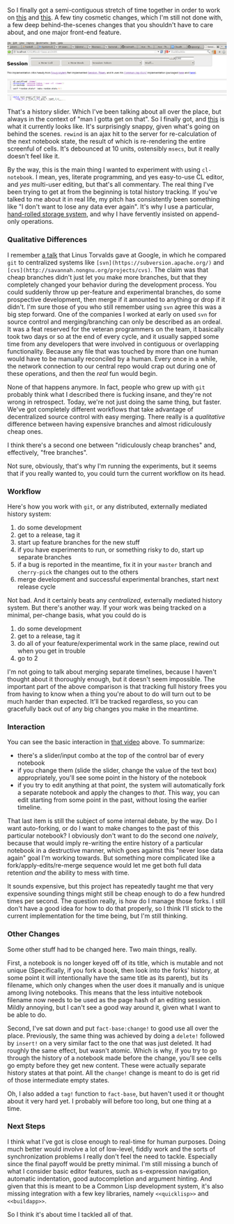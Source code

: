 So I finally got a semi-contiguous stretch of time together in order to work on [this](https://github.com/Inaimathi/cl-notebook) and [this](https://github.com/Inaimathi/fact-base). A few tiny cosmetic changes, which I'm still not done with, a few deep behind-the-scenes changes that you shouldn't have to care about, and one major front-end feature.

![](/static/img/history-slider.png)

That's a history slider. Which I've been talking about all over the place, but always in the context of "man I gotta get on that". So I finally got, and [this](https://vimeo.com/102799084) is what it currently looks like. It's surprisingly snappy, given what's going on behind the scenes. `rewind` is an ajax hit to the server for re-calculation of the next notebook state, the result of which is re-rendering the entire screenful of cells. It's debounced at 10 units, ostensibly `msecs`, but it really doesn't feel like it.

By the way, this is the main thing I wanted to experiment with using `cl-notebook`. I mean, yes, literate programming, and yes easy-to-use CL editor, and *yes* multi-user editing, but that's all commentary. The real thing I've been trying to get at from the beginning is total history tracking. If you've talked to me about it in real life, my pitch has consistently been something like "I don't want to lose any data ever again". It's why I use a particular, [hand-rolled storage system](https://github.com/Inaimathi/fact-base), and why I have fervently insisted on append-only operations.

### Qualitative Differences

I remember [a talk](https://www.youtube.com/watch?v=4XpnKHJAok8) that Linus Torvalds gave at Google, in which he compared `git` to centralized systems like `[svn](https://subversion.apache.org/)` and `[cvs](http://savannah.nongnu.org/projects/cvs)`. The claim was that cheap branches didn't just let you make more branches, but that they completely changed your behavior during the development process. You could suddenly throw up per-feature and experimental branches, do some prospective development, then merge if it amounted to anything or drop if it didn't. I'm sure those of you who still remember using `svn` agree this was a big step forward. One of the companies I worked at early on used `svn` for source control and merging/branching can only be described as an ordeal. It was a feat reserved for the veteran programmers on the team, it basically took two days or so at the end of every cycle, and it usually sapped some time from any developers that were involved in contiguous or overlapping functionality. Because any file that was touched by more than one human would have to be manually reconciled by a human. Every once in a while, the network connection to our central repo would crap out during one of these operations, and then the *real* fun would begin.

None of that happens anymore. In fact, people who grew up with `git` probably think what I described there is fucking insane, and they're not wrong in retrospect. Today, we're not just doing the same thing, but faster. We've got completely different workflows that take advantage of decentralized source control with easy merging. There really is a *qualitative* difference between having expensive branches and almost ridiculously cheap ones.

I think there's a second one between "ridiculously cheap branches" and, effectively, "free branches".

Not sure, obviously, that's why I'm running the experiments, but it seems that if you really wanted to, you could turn the current workflow on its head.

### Workflow

Here's how you work with `git`, or any distributed, externally mediated history system:


1.   do some development
1.   get to a release, tag it
1.   start up feature branches for the new stuff
1.   if you have experiments to run, or something risky to do, start up separate branches
1.   if a bug is reported in the meantime, fix it in your `master` branch and `cherry-pick` the changes out to the others
1.   merge development and successful experimental branches, start next release cycle


Not bad. And it certainly beats any *centralized*, externally mediated history system. But there's another way. If your work was being tracked on a minimal, per-change basis, what you could do is


1.   do some development
1.   get to a release, tag it
1.   do all of your feature/experimental work in the same place, rewind out when you get in trouble
1.   go to 2


I'm not going to talk about merging separate timelines, because I haven't thought about it thoroughly enough, but it doesn't seem impossible. The important part of the above comparison is that tracking full history frees you from having to know when a thing you're about to do will turn out to be much harder than expected. It'll be tracked regardless, so you can gracefully back out of any big changes you make in the meantime.

### Interaction

You can see the basic interaction in [that video](https://vimeo.com/102799084) above. To summarize:


-   there's a slider/input combo at the top of the control bar of every notebook
-   if you change them (slide the slider, change the value of the text box) appropriately, you'll see some point in the history of the notebook
-   if you try to edit anything at that point, the system will automatically fork a separate notebook and apply the changes to *that*. This way, you can edit starting from some point in the past, without losing the earlier timeline.


That last item is still the subject of some internal debate, by the way. Do I want auto-forking, or do I want to make changes to the past of this particular notebook? I obviously don't want to do the second one *naively*, because that would imply re-writing the entire history of a particular notebook in a destructive manner, which goes against this "never lose data again" goal I'm working towards. But something more complicated like a fork/apply-edits/re-merge sequence would let me get both full data retention *and* the ability to mess with time.

It sounds expensive, but this project has repeatedly taught me that very expensive sounding things might still be cheap enough to do a few hundred times per second. The question really, is how do I manage those forks. I still don't have a good idea for how to do that properly, so I think I'll stick to the current implementation for the time being, but I'm still thinking.

### Other Changes

Some other stuff had to be changed here. Two main things, really.

First, a notebook is no longer keyed off of its title, which is mutable and not unique (Specifically, if you fork a book, then look into the forks' history, at some point it will intentionally have the same title as its parent), but its filename, which only changes when the user does it manually and is unique among living notebooks. This means that the less intuitive notebook filename now needs to be used as the page hash of an editing session. Mildly annoying, but I can't see a good way around it, given what I want to be able to do.

Second, I've sat down and put `fact-base:change!` to good use all over the place. Previously, the same thing was achieved by doing a `delete!` followed by `insert!` on a very similar fact to the one that was just deleted. It had roughly the same effect, but wasn't atomic. Which is why, if you try to go through the history of a notebook made before the change, you'll see cells go empty before they get new content. These were actually separate history states at that point. All the `change!` change is meant to do is get rid of those intermediate empty states.

Oh, I also added a `tag!` function to `fact-base`, but haven't used it or thought about it very hard yet. I probably will before too long, but one thing at a time.

### Next Steps

I think what I've got is close enough to real-time for human purposes. Doing much better would involve a lot of low-level, fiddly work and the sorts of synchronization problems I really don't feel the need to tackle. Especially since the final payoff would be pretty minimal. I'm still missing a bunch of what I consider basic editor features, such as s-expression navigation, automatic indentation, good autocompletion and argument hinting. And given that this is meant to be a Common Lisp development system, it's also missing integration with a few key libraries, namely `<<quicklisp>>` and `<<buildapp>>`.

So I think it's about time I tackled all of that.
